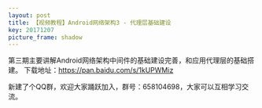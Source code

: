 ```yaml
---
layout: post
title: 【视频教程】Android网络架构3 - 代理层基础建设
key: 20171207
picture_frame: shadow
---
```


第三期主要讲解Android网络架构中间件的基础建设完善，和应用代理层的基础搭建。
下载地址：https://pan.baidu.com/s/1kUPWMiz

新建了个QQ群，欢迎大家踊跃加入，群号：658104698，大家可以互相学习交流。